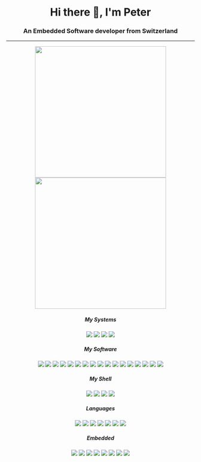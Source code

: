 <h1 align="center">Hi there 👋, I'm Peter</h1>
<h3 align="center">An Embedded Software developer from Switzerland</h3>

---
<div align="center">
<a href="https://github.com/peterzuger">
  <img height=350 align="center" src="https://github-readme-stats.vercel.app/api?username=peterzuger&count_private=true&show_icons=true&show=reviews,prs_merged,prs_merged_percentage&include_all_commits=true&theme=transparent" />
</a>
<a href="https://github.com/peterzuger">
  <img height=350 align="center" src="https://github-readme-stats.vercel.app/api/top-langs/?username=peterzuger&show_icons=true&theme=transparent" />
</a>
</div>

<h5 align="center">My Systems</h5>
<div align="center">

[![](https://img.shields.io/badge/Arch%20Linux-1793D1?logo=arch-linux&logoColor=fff)](#)
[![](https://img.shields.io/badge/Linux-%23FCC624.svg?&logo=linux&logoColor=black)](#)
[![](https://img.shields.io/badge/OpenWrt-%2300B5E2.svg?&logo=openwrt&logoColor=white)](#)
[![](https://img.shields.io/badge/i3-%234C7899.svg?&logo=i3&logoColor=white)](#)

</div>
<h5 align="center">My Software</h5>
<div align="center">

[![](https://img.shields.io/badge/Emacs-%237F5AB6.svg?&logo=gnu-emacs&logoColor=white)](#)
[![](https://img.shields.io/badge/Firefox-%23FF7139.svg?&logo=firefox&logoColor=white)](#)
[![](https://img.shields.io/badge/KiCad-%23314CB0.svg?&logo=kicad&logoColor=white)](#)
[![](https://img.shields.io/badge/FreeCAD-%23D22128.svg?&logo=freecad&logoColor=white)](#)
[![](https://img.shields.io/badge/LaTeX-008080?logo=latex&logoColor=white)](#)
[![](https://img.shields.io/badge/Audacity-%230000CC.svg?&logo=audacity&logoColor=white)](#)
[![](https://img.shields.io/badge/Blender-%23F5792A.svg?&logo=blender&logoColor=white)](#)
[![](https://img.shields.io/badge/BorgBackup-%2300BFA5.svg?&logo=borgbackup&logoColor=white)](#)
[![](https://img.shields.io/badge/FFmpeg-%23007808.svg?&logo=ffmpeg&logoColor=white)](#)
[![](https://img.shields.io/badge/GIMP-%235C5543.svg?&logo=gimp&logoColor=white)](#)
[![](https://img.shields.io/badge/Inkscape-%23000000.svg?&logo=inkscape&logoColor=white)](#)
[![](https://img.shields.io/badge/LibreOffice-%2318A303.svg?&logo=libreoffice&logoColor=white)](#)
[![](https://img.shields.io/badge/OpenSCAD-%23EDC21E.svg?&logo=openscad&logoColor=black)](#)
[![](https://img.shields.io/badge/QEMU-%23FF6600.svg?&logo=qemu&logoColor=white)](#)
[![](https://img.shields.io/badge/WireGuard-%2388171A.svg?&logo=wireguard&logoColor=white)](#)
[![](https://img.shields.io/badge/curl-%23073551.svg?&logo=curl&logoColor=white)](#)
[![](https://img.shields.io/badge/mpv-%236E3EB7.svg?&logo=mpv&logoColor=white)](#)

</div>
<h5 align="center">My Shell</h5>
<div align="center">

[![](https://img.shields.io/badge/Zsh-000000?logo=zsh&logoColor=fff)](#)
[![](https://img.shields.io/badge/Git-F05032?logo=git&logoColor=fff)](#)
[![](https://img.shields.io/badge/Bash-4EAA25?logo=gnubash&logoColor=fff)](#)
[![](https://img.shields.io/badge/Docker-%232496ED.svg?&logo=docker&logoColor=white)](#)

</div>
<h5 align="center">Languages</h5>
<div align="center">

[![](https://img.shields.io/badge/MicroPython-%23000000.svg?&logo=micropython&logoColor=white)](#)
[![](https://img.shields.io/badge/Org%20mode-%2377AA99.svg?&logo=org&logoColor=white)](#)
[![](https://img.shields.io/badge/C++-%2300599C.svg?logo=c%2B%2B&logoColor=white)](#)
[![](https://img.shields.io/badge/C-A8B9CC?logo=c&logoColor=00599C)](#)
[![](https://img.shields.io/badge/Python-3776AB?logo=python&logoColor=fff)](#)
[![](https://img.shields.io/badge/Haskell-5e5086?logo=haskell&logoColor=white)](#)
[![](https://img.shields.io/badge/SageMath-%237E4988.svg?&logo=sagemath&logoColor=white)](#)

</div>
<h5 align="center">Embedded</h5>
<div align="center">

[![](https://img.shields.io/badge/LLVM-%23262D3A.svg?&logo=llvm&logoColor=white)](#)
[![](https://img.shields.io/badge/STMicroelectronics-%2303234B.svg?&logo=stmicroelectronics&logoColor=white)](#)
[![](https://img.shields.io/badge/Compiler%20Explorer-%234CAF50.svg?&logo=compilerexplorer&logoColor=white)](#)
[![](https://img.shields.io/badge/MQTT-%23660066.svg?&logo=mqtt&logoColor=white)](#)
[![](https://img.shields.io/badge/Bluetooth-%230082FC.svg?&logo=bluetooth&logoColor=white)](#)
[![](https://img.shields.io/badge/LVGL-%23A855F7.svg?&logo=lvgl&logoColor=white)](#)
[![](https://img.shields.io/badge/Elastic%20Stack-%23005571.svg?&logo=elasticstack&logoColor=white)](#)
[![](https://img.shields.io/badge/RISC%E2%80%93V-%230C3C8C.svg?&logo=riscv&logoColor=white)](#)

</div>

